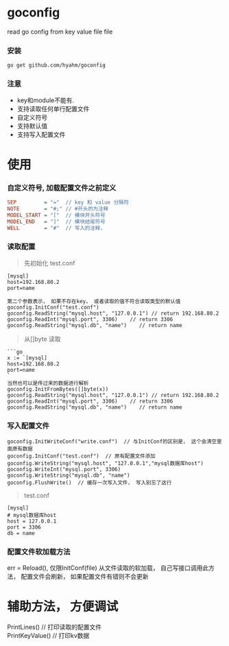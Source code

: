 # goconfig
read go config from key value file file

### 安装
```
go get github.com/hyahm/goconfig
```
### 注意
- key和module不能有.
- 支持读取任何单行配置文件
- 自定义符号
- 支持默认值
- 支持写入配置文件

# 使用

### 自定义符号, 加载配置文件之前定义
```ini
SEP         = "="  // key 和 value 分隔符
NOTE        = "#;" // #开头的为注释
MODEL_START = "["  // 模块开头符号
MODEL_END   = "]"  // 模块结尾符号
WELL        = "#"  // 写入的注释， 
```


### 读取配置
> 先初始化 test.conf
```vim
[mysql]
host=192.168.80.2
port=name
```
```
第二个参数表示， 如果不存在key， 或者读取的值不符合读取类型的默认值
goconfig.InitConf("test.conf")
goconfig.ReadString("mysql.host", "127.0.0.1") // return 192.168.80.2
goconfig.ReadInt("mysql.port", 3306)    // return 3306
goconfig.ReadString("mysql.db", "name")    // return name
```


> 从[]byte 读取
```vim
```go
x := `[mysql]
host=192.168.80.2
port=name
`
当然也可以是传过来的数据进行解析
goconfig.InitFromBytes([]byte(x))
goconfig.ReadString("mysql.host", "127.0.0.1") // return 192.168.80.2
goconfig.ReadInt("mysql.port", 3306)    // return 3306
goconfig.ReadString("mysql.db", "name")    // return name
```
### 写入配置文件
```
goconfig.InitWriteConf("write.conf")  // 与InitConf的区别是， 这个会清空里面原有数据
goconfig.InitConf("test.conf")  // 原有配置文件添加
goconfig.WriteString("mysql.host", "127.0.0.1","mysql数据库host") 
goconfig.WriteInt("mysql.port", 3306)   
goconfig.WriteString("mysql.db", "name")   
goconfig.FlushWrite()  // 缓存一次写入文件， 写入别忘了这行
```
> test.conf
```
[mysql]
# mysql数据库host
host = 127.0.0.1
port = 3306
db = name
```

### 配置文件软加载方法
err = Reload(),  仅限InitConf(file)  从文件读取的软加载， 自己写接口调用此方法， 配置文件会刷新， 如果配置文件有错则不会更新


# 辅助方法， 方便调试
PrintLines() // 打印读取的配置文件  
PrintKeyValue()  // 打印kv数据  

